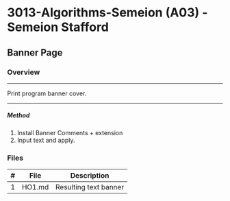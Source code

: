 
#  3013-Algorithms-Semeion (A03) - Semeion Stafford
##  Banner Page
### Overview
----------------------------------------------------------------------

Print program banner cover.

----------------------------------------------------------------------

##### Method
1. Install Banner Comments + extension
2. Input text and apply.

### Files

|   #   | File            | Description                                        |
| :---: | --------------- | -------------------------------------------------- |
|   1   | HO1.md         | Resulting text banner      |
